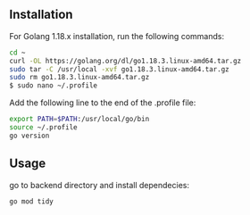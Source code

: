 ## Installation

For Golang 1.18.x installation, run the following commands: 

```bash
cd ~
curl -OL https://golang.org/dl/go1.18.3.linux-amd64.tar.gz
sudo tar -C /usr/local -xvf go1.18.3.linux-amd64.tar.gz
sudo rm go1.18.3.linux-amd64.tar.gz
$ sudo nano ~/.profile
```

Add the following line to the end of the .profile file:
 

```bash
export PATH=$PATH:/usr/local/go/bin
source ~/.profile
go version
```
## Usage
go to backend directory and install dependecies:
```bash
go mod tidy
```
